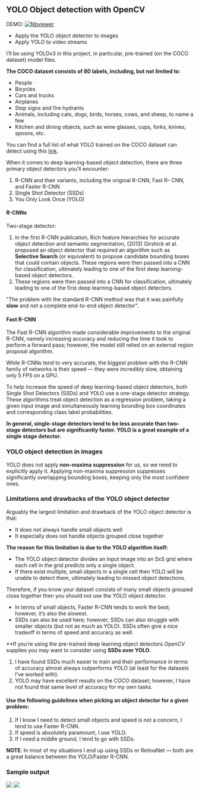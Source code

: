 ## YOLO Object detection with OpenCV

DEMO:  [![Nbviewer](https://github.com/jupyter/design/blob/master/logos/Badges/nbviewer_badge.svg)](https://nbviewer.jupyter.org/github/shejz/Object-Detection/blob/main/YOLO%20Object%20Detection/yolo_object_detection.ipynb)

- Apply the YOLO object detector to images
- Apply YOLO to video streams


I’ll be using YOLOv3 in this project, in particular, pre-trained (on the COCO dataset) model files. 

**The COCO dataset consists of 80 labels, including, but not limited to**:

- People
- Bicycles
- Cars and trucks
- Airplanes
- Stop signs and fire hydrants
- Animals, including cats, dogs, birds, horses, cows, and sheep, to name a few
- Kitchen and dining objects, such as wine glasses, cups, forks, knives, spoons, etc.

You can find a full list of what YOLO trained on the COCO dataset can detect using this [link](https://github.com/pjreddie/darknet/blob/master/data/coco.names).

When it comes to deep learning-based object detection, there are three primary object detectors you’ll encounter:

1. R-CNN and their variants, including the original R-CNN, Fast R- CNN, and Faster R-CNN
2. Single Shot Detector (SSDs)
3. You Only Look Once (YOLO)

#### **R-CNNs** 

Two-stage detector:
1. In the first R-CNN publication, Rich feature hierarchies for accurate object detection and semantic segmentation, (2013) Girshick et al. proposed an object detector that required an algorithm such as **Selective Search** (or equivalent) to propose candidate bounding boxes that could contain objects. These regions were then passed into a CNN for classification, ultimately leading to one of the first deep learning-based object detectors.
2. These regions were then passed into a CNN for classification, ultimately leading to one of the first deep learning-based object detectors.

"The problem with the standard R-CNN method was that it was painfully **slow** and not a complete end-to-end object detector".

#### **Fast R-CNN**

The Fast R-CNN algorithm made considerable improvements to the original R-CNN, namely increasing accuracy and reducing the time it took to perform a forward pass; however, the model still relied on an external region proposal algorithm.

While R-CNNs tend to very accurate, the biggest problem with the R-CNN family of networks is their speed — they were incredibly slow, obtaining only 5 FPS on a GPU.

To help increase the speed of deep learning-based object detectors, both Single Shot Detectors (SSDs) and YOLO use a one-stage detector strategy. These algorithms treat object detection as a regression problem, taking a given input image and simultaneously learning bounding box coordinates and corresponding class label probabilities.

**In general, **single-stage detectors** tend to be less accurate than **two-stage detectors** but are significantly faster. YOLO is a great example of a single stage detector.**

### YOLO object detection in images
YOLO does not apply **non-maxima suppression** for us, so we need to explicitly apply it. Applying non-maxima suppression suppresses significantly overlapping bounding boxes, keeping only the most confident ones.


### Limitations and drawbacks of the YOLO object detector
Arguably the largest limitation and drawback of the YOLO object detector is that:

- It does not always handle small objects well
- It especially does not handle objects grouped close together

**The reason for this limitation is due to the YOLO algorithm itself:**

- The YOLO object detector divides an input image into an SxS grid where each cell in the grid predicts only a single object.
- If there exist multiple, small objects in a single cell then YOLO will be unable to detect them, ultimately leading to missed object detections.

Therefore, if you know your dataset consists of many small objects grouped close together then you should not use the YOLO object detector.

- In terms of small objects, Faster R-CNN tends to work the best; however, it’s also the slowest.
- SSDs can also be used here; however, SSDs can also struggle with smaller objects (but not as much as YOLO). SSDs often give a nice tradeoff in terms of speed and accuracy as well.

**If you’re using the pre-trained deep learning object detectors OpenCV supplies you may want to consider using **SSDs over YOLO**. 
1. I have found SSDs much easier to train and their performance in terms of accuracy almost always outperforms YOLO (at least for the datasets I’ve worked with).
2. YOLO may have excellent results on the COCO dataset; however, I have not found that same level of accuracy for my own tasks.


#### Use the following guidelines when picking an object detector for a given problem:
1. If I know I need to detect small objects and speed is not a concern, I tend to use Faster R-CNN.
2. If speed is absolutely paramount, I use YOLO.
3. If I need a middle ground, I tend to go with SSDs.

**NOTE**: In most of my situations I end up using SSDs or RetinaNet — both are a great balance between the YOLO/Faster R-CNN.

### Sample output

![](https://github.com/shejz/Object-Detection/blob/main/YOLO%20Object%20Detection/output/car_crash.gif)
![](https://github.com/shejz/Object-Detection/blob/main/YOLO%20Object%20Detection/output/airport.gif)

